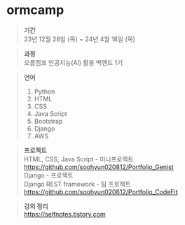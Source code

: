 # ormcamp

>**기간** <br>
>23년 12월 28일 (목) ~ 24년 4월 18일 (목)

>**과정** <br>
>오름캠프 인공지능(AI) 활용 백엔드 1기

>**언어**
>1. Python
>2. HTML
>3. CSS
>4. Java Script
>5. Bootstrap
>6. Django
>7. AWS

>**프로젝트** <br>
>HTML, CSS, Java Script - 미니프로젝트 <br>
>https://github.com/soohyun020812/Portfolio_Genist <br>
>Django - 프로젝트 <br>
>Django REST framework - 팀 프로젝트 <br>
>https://github.com/soohyun020812/Portfolio_CodeFit <br>

>**강의 정리** <br>
>https://selfnotes.tistory.com
